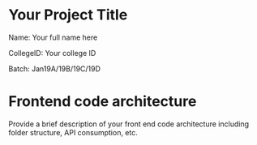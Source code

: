 # Your Project Title

Name: Your full name here

CollegeID: Your college ID

Batch: Jan19A/19B/19C/19D


# Frontend code architecture

Provide a brief description of your front end code architecture including folder structure, API consumption, etc.

